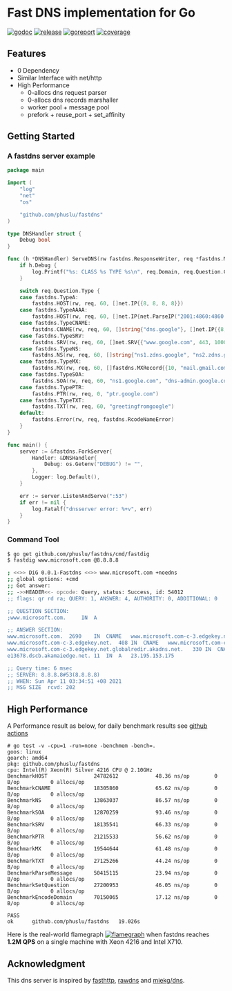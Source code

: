 # Fast DNS implementation for Go

[![godoc][godoc-img]][godoc]
[![release][release-img]][release]
[![goreport][goreport-img]][goreport]
[![coverage][coverage-img]][coverage]


## Features

* 0 Dependency
* Similar Interface with net/http
* High Performance
    - 0-allocs dns request parser
    - 0-allocs dns records marshaller
    - worker pool + message pool
    - prefork + reuse_port + set_affinity


## Getting Started

### A fastdns server example
```go
package main

import (
	"log"
	"net"
	"os"

	"github.com/phuslu/fastdns"
)

type DNSHandler struct {
	Debug bool
}

func (h *DNSHandler) ServeDNS(rw fastdns.ResponseWriter, req *fastdns.Message) {
	if h.Debug {
		log.Printf("%s: CLASS %s TYPE %s\n", req.Domain, req.Question.Class, req.Question.Type)
	}

	switch req.Question.Type {
	case fastdns.TypeA:
		fastdns.HOST(rw, req, 60, []net.IP{{8, 8, 8, 8}})
	case fastdns.TypeAAAA:
		fastdns.HOST(rw, req, 60, []net.IP{net.ParseIP("2001:4860:4860::8888")})
	case fastdns.TypeCNAME:
		fastdns.CNAME(rw, req, 60, []string{"dns.google"}, []net.IP{{8, 8, 8, 8}, {8, 8, 4, 4}})
	case fastdns.TypeSRV:
		fastdns.SRV(rw, req, 60, []net.SRV{{"www.google.com", 443, 1000, 1000}})
	case fastdns.TypeNS:
		fastdns.NS(rw, req, 60, []string{"ns1.zdns.google", "ns2.zdns.google"})
	case fastdns.TypeMX:
		fastdns.MX(rw, req, 60, []fastdns.MXRecord{{10, "mail.gmail.com"}, {20, "smtp.gmail.com"}})
	case fastdns.TypeSOA:
		fastdns.SOA(rw, req, 60, "ns1.google.com", "dns-admin.google.com", 300, 900, 900, 1800, 60)
	case fastdns.TypePTR:
		fastdns.PTR(rw, req, 0, "ptr.google.com")
	case fastdns.TypeTXT:
		fastdns.TXT(rw, req, 60, "greetingfromgoogle")
	default:
		fastdns.Error(rw, req, fastdns.RcodeNameError)
	}
}

func main() {
	server := &fastdns.ForkServer{
		Handler: &DNSHandler{
			Debug: os.Getenv("DEBUG") != "",
		},
		Logger: log.Default(),
	}

	err := server.ListenAndServe(":53")
	if err != nil {
		log.Fatalf("dnsserver error: %+v", err)
	}
}
```

### Command Tool
```bash
$ go get github.com/phuslu/fastdns/cmd/fastdig
$ fastdig www.microsoft.com @8.8.8.8

; <<>> DiG 0.0.1-Fastdns <<>> www.microsoft.com +noedns
;; global options: +cmd
;; Got answer:
;; ->>HEADER<<- opcode: Query, status: Success, id: 54012
;; flags: qr rd ra; QUERY: 1, ANSWER: 4, AUTHORITY: 0, ADDITIONAL: 0

;; QUESTION SECTION:
;www.microsoft.com.		IN	A

;; ANSWER SECTION:
www.microsoft.com.	2690	IN	CNAME	www.microsoft.com-c-3.edgekey.net
www.microsoft.com-c-3.edgekey.net.	408	IN	CNAME	www.microsoft.com-c-3.edgekey.net.globalredir.akadns.net
www.microsoft.com-c-3.edgekey.net.globalredir.akadns.net.	330	IN	CNAME	e13678.dscb.akamaiedge.net
e13678.dscb.akamaiedge.net.	11	IN	A	23.195.153.175

;; Query time: 6 msec
;; SERVER: 8.8.8.8#53(8.8.8.8)
;; WHEN: Sun Apr 11 03:34:51 +08 2021
;; MSG SIZE  rcvd: 202
```

## High Performance

A Performance result as below, for daily benchmark results see [github actions][benchmark]
```
# go test -v -cpu=1 -run=none -benchmem -bench=.
goos: linux
goarch: amd64
pkg: github.com/phuslu/fastdns
cpu: Intel(R) Xeon(R) Silver 4216 CPU @ 2.10GHz
BenchmarkHOST              	24782612	        48.36 ns/op	       0 B/op	       0 allocs/op
BenchmarkCNAME             	18305860	        65.62 ns/op	       0 B/op	       0 allocs/op
BenchmarkNS                	13863037	        86.57 ns/op	       0 B/op	       0 allocs/op
BenchmarkSOA               	12870259	        93.46 ns/op	       0 B/op	       0 allocs/op
BenchmarkSRV               	18135541	        66.33 ns/op	       0 B/op	       0 allocs/op
BenchmarkPTR               	21215533	        56.62 ns/op	       0 B/op	       0 allocs/op
BenchmarkMX                	19544644	        61.48 ns/op	       0 B/op	       0 allocs/op
BenchmarkTXT               	27125266	        44.24 ns/op	       0 B/op	       0 allocs/op
BenchmarkParseMessage      	50415115	        23.94 ns/op	       0 B/op	       0 allocs/op
BenchmarkSetQuestion       	27200953	        46.05 ns/op	       0 B/op	       0 allocs/op
BenchmarkEncodeDomain      	70150065	        17.12 ns/op	       0 B/op	       0 allocs/op

PASS
ok  	github.com/phuslu/fastdns	19.026s
```

Here is the real-world flamegraph [![flamegraph][flamegraph]][flamegraph] when fastdns reaches **1.2M QPS** on a single machine with Xeon 4216 and Intel X710.

## Acknowledgment
This dns server is inspired by [fasthttp][fasthttp], [rawdns][rawdns] and [miekg/dns][miekg/dns].

[godoc-img]: http://img.shields.io/badge/godoc-reference-blue.svg
[godoc]: https://godoc.org/github.com/phuslu/fastdns
[release-img]: https://img.shields.io/github/v/tag/phuslu/fastdns?label=release
[release]: https://github.com/phuslu/fastdns/releases
[goreport-img]: https://goreportcard.com/badge/github.com/phuslu/fastdns
[goreport]: https://goreportcard.com/report/github.com/phuslu/fastdns
[coverage-img]: http://gocover.io/_badge/github.com/phuslu/fastdns
[coverage]: https://gocover.io/github.com/phuslu/fastdns
[benchmark]: https://github.com/phuslu/fastdns/actions?query=workflow%3Abenchmark
[flamegraph]: https://cdn.jsdelivr.net/gh/phuslu/fastdns@0.2.1/torch.svg
[fasthttp]: https://github.com/valyala/fasthttp
[rawdns]: https://github.com/cirocosta/rawdns
[miekg/dns]: https://github.com/miekg/dns
